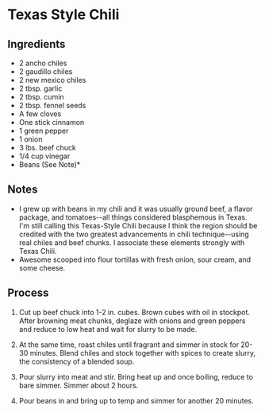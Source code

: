 
Texas Style Chili
=================

Ingredients
-----------

- 2 ancho chiles
- 2 gaudillo chiles
- 2 new mexico chiles
- 2 tbsp. garlic
- 2 tbsp. cumin
- 2 tbsp. fennel seeds
- A few cloves
- One stick cinnamon
- 1 green pepper
- 1 onion
- 3 lbs. beef chuck
- 1/4 cup vinegar
- Beans (See Note)*

Notes
-----
- I grew up with beans in my chili and it was usually ground beef, a flavor package, and tomatoes--all things considered blasphemous in Texas. I'm still calling this Texas-Style Chili because I think the region should be credited with the two greatest advancements in chili technique--using real chiles and beef chunks. I associate these elements strongly with Texas Chili.
- Awesome scooped into flour tortillas with fresh onion, sour cream, and some cheese.

Process
-------

1. Cut up beef chuck into 1-2 in. cubes. Brown cubes with oil in stockpot. After browning meat chunks, deglaze with onions and green peppers and reduce to low heat and wait for slurry to be made.

2. At the same time, roast chiles until fragrant and simmer in stock for 20-30 minutes. Blend chiles and stock together with spices to create slurry, the consistency of a blended soup.

3. Pour slurry into meat and stir. Bring heat up and once boiling, reduce to bare simmer. Simmer about 2 hours.

4. Pour beans in and bring up to temp and simmer for another 20 minutes.

